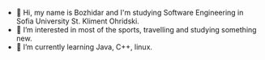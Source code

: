 - 👋 Hi, my name is Bozhidar and I'm studying Software Engineering in Sofia University St. Kliment Ohridski. 
- 👀 I’m interested in most of the sports, travelling and studying something new.
- 🌱 I’m currently learning Java, C++, linux.
